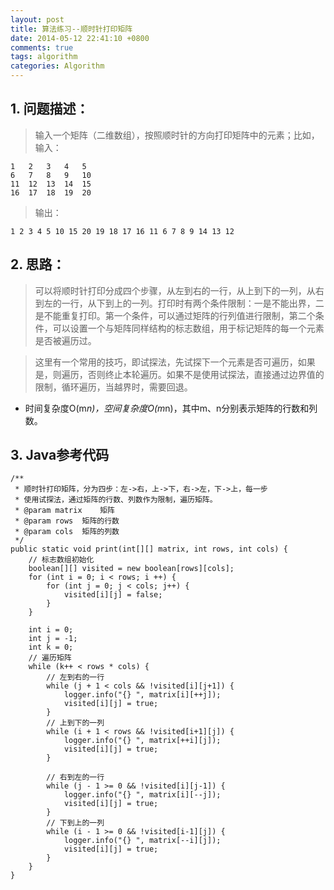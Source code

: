 ```yaml
---
layout: post
title: 算法练习--顺时针打印矩阵
date: 2014-05-12 22:41:10 +0800
comments: true
tags: algorithm
categories: Algorithm
---
```


## 1. 问题描述：

> 输入一个矩阵（二维数组），按照顺时针的方向打印矩阵中的元素；比如，输入：

	1   2   3   4   5
	6   7   8   9   10
	11  12  13  14  15
	16  17  18  19  20

> 输出：

	1 2 3 4 5 10 15 20 19 18 17 16 11 6 7 8 9 14 13 12

## 2. 思路：

> 可以将顺时针打印分成四个步骤，从左到右的一行，从上到下的一列，从右到左的一行，从下到上的一列。打印时有两个条件限制：一是不能出界，二是不能重复打印。第一个条件，可以通过矩阵的行列值进行限制，第二个条件，可以设置一个与矩阵同样结构的标志数组，用于标记矩阵的每一个元素是否被遍历过。

> 这里有一个常用的技巧，即试探法，先试探下一个元素是否可遍历，如果是，则遍历，否则终止本轮遍历。如果不是使用试探法，直接通过边界值的限制，循环遍历，当越界时，需要回退。
+ 时间复杂度O(m*n)，空间复杂度O(m*n)，其中m、n分别表示矩阵的行数和列数。

## 3. Java参考代码

	/**
	 * 顺时针打印矩阵，分为四步：左->右，上->下，右->左，下->上，每一步
     * 使用试探法，通过矩阵的行数、列数作为限制，遍历矩阵。
	 * @param matrix    矩阵
	 * @param rows  矩阵的行数
	 * @param cols  矩阵的列数
	 */
	public static void print(int[][] matrix, int rows, int cols) {
		// 标志数组初始化
		boolean[][] visited = new boolean[rows][cols];
		for (int i = 0; i < rows; i ++) {
			for (int j = 0; j < cols; j++) {
				visited[i][j] = false;
			}
		}

		int i = 0;
		int j = -1;
		int k = 0;
		// 遍历矩阵
		while (k++ < rows * cols) {
			// 左到右的一行
			while (j + 1 < cols && !visited[i][j+1]) {
				logger.info("{} ", matrix[i][++j]);
				visited[i][j] = true;
			}
			// 上到下的一列
			while (i + 1 < rows && !visited[i+1][j]) {
				logger.info("{} ", matrix[++i][j]);
				visited[i][j] = true;
			}

			// 右到左的一行
			while (j - 1 >= 0 && !visited[i][j-1]) {
				logger.info("{} ", matrix[i][--j]);
				visited[i][j] = true;
			}
            // 下到上的一列
			while (i - 1 >= 0 && !visited[i-1][j]) {
				logger.info("{} ", matrix[--i][j]);
				visited[i][j] = true;
			}
		}
	}
